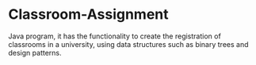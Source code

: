 # Classroom-Assignment

Java program, it has the functionality to create the registration of classrooms in a university, using data structures such as binary trees and design patterns.
